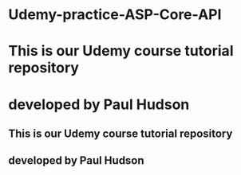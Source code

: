 # Udemy-practice-ASP-Core-API
# This is our Udemy course tutorial repository
# developed by Paul Hudson
## This is our Udemy course tutorial repository
## developed by Paul Hudson
